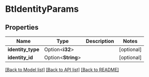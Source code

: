 # BtIdentityParams

## Properties

Name | Type | Description | Notes
------------ | ------------- | ------------- | -------------
**identity_type** | Option<**i32**> |  | [optional]
**identity_id** | Option<**String**> |  | [optional]

[[Back to Model list]](../README.md#documentation-for-models) [[Back to API list]](../README.md#documentation-for-api-endpoints) [[Back to README]](../README.md)


